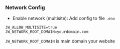 ### Network Config
- Enable network (multisite): Add config to file `.env`
```
JW_ALLOW_MULTISITE=true
JW_NETWORK_ROOT_DOMAIN=yourdomain.com
```

`JW_NETWORK_ROOT_DOMAIN` is main domain your website

